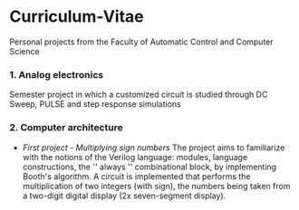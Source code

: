 # Curriculum-Vitae
Personal projects from the Faculty of Automatic Control and Computer Science 
### 1. Analog electronics
Semester project in which a customized circuit is studied through DC Sweep, PULSE and step response simulations
### 2. Computer architecture
- *First project - Multiplying sign numbers*
The project aims to familiarize with the notions of the Verilog language: modules, language constructions, the '' always '' combinational block, by implementing Booth's algorithm. A circuit is implemented that performs the multiplication of two integers (with sign), the numbers being taken from a two-digit digital display (2x seven-segment display).
